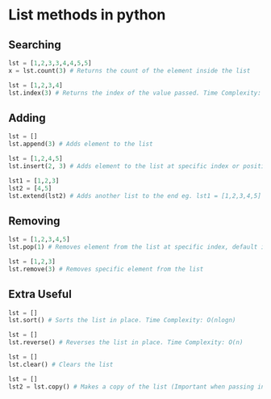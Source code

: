 # List methods in python

## Searching

```python
lst = [1,2,3,3,4,4,5,5]
x = lst.count(3) # Returns the count of the element inside the list
```

```python
lst = [1,2,3,4]
lst.index(3) # Returns the index of the value passed. Time Complexity: O(n) | Try Binary Search for sorted list.
```



## Adding
```python
lst = []
lst.append(3) # Adds element to the list
```

```python
lst = [1,2,4,5]
lst.insert(2, 3) # Adds element to the list at specific index or position "insert(index, value)"
```

```python
lst1 = [1,2,3]
lst2 = [4,5]
lst.extend(lst2) # Adds another list to the end eg. lst1 = [1,2,3,4,5]
```

## Removing

```python
lst = [1,2,3,4,5]
lst.pop(1) # Removes element from the list at specific index, default is last value
```

```python
lst = [1,2,3]
lst.remove(3) # Removes specific element from the list
```




## Extra Useful

```python
lst = []
lst.sort() # Sorts the list in place. Time Complexity: O(nlogn)
```

```python
lst = []
lst.reverse() # Reverses the list in place. Time Complexity: O(n)
```

```python
lst = []
lst.clear() # Clears the list
```

```python
lst = []
lst2 = lst.copy() # Makes a copy of the list (Important when passing in functions)
```
